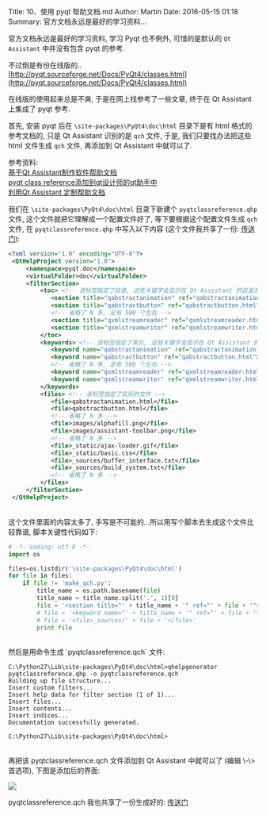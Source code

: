 Title: 10、使用 pyqt 帮助文档.md
Author: Martin
Date: 2016-05-15 01:18
Summary: 官方文档永远是最好的学习资料...

官方文档永远是最好的学习资料, 学习 Pyqt 也不例外, 可惜的是默认的 `Qt Assistant` 中并没有包含 pyqt 的参考.

不过倒是有份在线版的.. [http://pyqt.sourceforge.net/Docs/PyQt4/classes.html](http://pyqt.sourceforge.net/Docs/PyQt4/classes.html)

在线版的使用起来总是不爽, 于是在网上找参考了一些文章, 终于在 Qt Assistant 上集成了 pyqt 参考.

首先, 安装 pyqt 后在 `\site-packages\PyQt4\doc\html` 目录下是有 html 格式的参考文档的, 只是 Qt Assistant 识别的是 `qch` 文件, 于是, 我们只要找办法把这些 html 文件生成 `qch` 文件, 再添加到 Qt Assistant 中就可以了.

参考资料:<br>
[基于Qt Assistant制作软件帮助文档](http://blog.chinaunix.net/uid-28194872-id-3672811.html)<br>
[pyqt class reference添加到qt设计师的qt助手中](http://askandstudy.blog.163.com/blog/static/199752058201202823638708/)<br>
[利用Qt Assistant 定制帮助文档](http://www.cnblogs.com/Braveliu/p/5055387.html)<br>

我们在 `\site-packages\PyQt4\doc\html` 目录下新建个 `pyqtclassreference.qhp` 文件, 这个文件就把它理解成一个配置文件好了, 等下要根据这个配置文件生成 `qch` 文件, 在 `pyqtclassreference.qhp` 中写入以下内容 (这个文件我共享了一份: [传送门](http://share.weiyun.com/f65c8c82d20c167f13880412d5fbe673)):

```xml
<?xml version="1.0" encoding="UTF-8"?>
 <QtHelpProject version="1.0">
     <namespace>pyqt.doc</namespace>
     <virtualFolder>doc</virtualFolder>
     <filterSection>
         <toc> <!-- 该标签指定了目录, 这些关键字会显示在 Qt Assistant 的目录页面 -->
            <section title="qabstractanimation" ref="qabstractanimation.html"></section>
            <section title="qabstractbutton" ref="qabstractbutton.html"></section>
            <!-- 省略了 N 多, 足有 500 个左右 -->
            <section title="qxmlstreamreader" ref="qxmlstreamreader.html"></section>
            <section title="qxmlstreamwriter" ref="qxmlstreamwriter.html"></section>
         </toc>
         <keywords> <!-- 该标签指定了索引, 这些关键字会显示在 Qt Assistant 的索引页面 -->
            <keyword name="qabstractanimation" ref="qabstractanimation.html"></keyword>
            <keyword name="qabstractbutton" ref="qabstractbutton.html"></keyword>
            <!-- 省略了 N 多, 足有 500 个左右 -->
            <keyword name="qxmlstreamreader" ref="qxmlstreamreader.html"></keyword>
            <keyword name="qxmlstreamwriter" ref="qxmlstreamwriter.html"></keyword>
         </keywords>
         <files> <!-- 该标签指定了实际的文件 -->
            <file>qabstractanimation.html</file>
            <file>qabstractbutton.html</file>
            <!-- 省略了 N 多 -->
            <file>images/alphafill.png</file>
            <file>images/assistant-toolbar.png</file>
            <!-- 省略了 N 多 -->
            <file>_static/ajax-loader.gif</file>
            <file>_static/basic.css</file>
            <file>_sources/buffer_interface.txt</file>
            <file>_sources/build_system.txt</file>
            <!-- 省略了 N 多 -->
         </files>
     </filterSection>
 </QtHelpProject>
```
<br>
这个文件里面的内容太多了, 手写是不可能的...所以用写个脚本去生成这个文件比较靠谱, 脚本关键性代码如下:

```python
# -*- coding: utf-8 -*-
import os

files=os.listdir('\site-packages\PyQt4\doc\html')
for file in files:
    if file != 'make_qch.py':
        title_name = os.path.basename(file)
        title_name = title_name.split('.', 1)[0]
        file = '<section title="' + title_name + '" ref="' + file + '"></section>'
        # file = '<keyword name="' + title_name + '" ref="' + file + '"></keyword>'
        # file = '<file>_sources/' + file + '</file>'
        print file
```
<br>
然后是用命令生成 `pyqtclassreference.qch` 文件:

```
C:\Python27\Lib\site-packages\PyQt4\doc\html>qhelpgenerator pyqtclassreference.qhp -o pyqtclassreference.qch
Building up file structure...
Insert custom filters...
Insert help data for filter section (1 of 1)...
Insert files...
Insert contents...
Insert indices...
Documentation successfully generated.

C:\Python27\Lib\site-packages\PyQt4\doc\html>
```
<br>
再把该 pyqtclassreference.qch 文件添加到 Qt Assistant 中就可以了 (编辑 \-\> 首选项), 下图是添加后的界面:

![](http://i64.tinypic.com/2rztls1.jpg)

pyqtclassreference.qch 我也共享了一份生成好的: [传送门](http://share.weiyun.com/52a4278e52ef50769583509dbbc76544)
